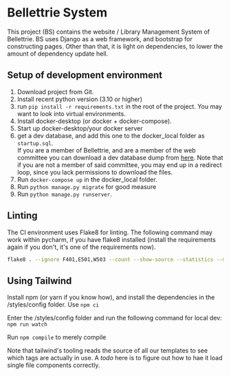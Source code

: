 # Bellettrie System

This project (BS) contains the website / Library Management System of Bellettrie. BS uses Django as a web framework, and bootstrap for constructing pages. Other than that, it is light on dependencies, to lower the amount of dependency update hell.

## Setup of development environment
1. Download project from Git.
2. Install recent python version (3.10 or higher)
3. run `pip install -r requirements.txt` in the root of the project. You may want to look into virtual environments.
4. Install docker-desktop (or docker + docker-compose).
5. Start up docker-desktop/your docker server
6. get a dev database, and add this one to the docker_local folder as `startup.sql`. <br> 
If you are a member of Bellettrie, and are a member of the web committee you can download a dev database dump from [here](https://bellettrie.utwente.nl/dev/). Note that if you are not a member of said committee, you may end up in a redirect loop, since you lack permissions to download the files.
7. Run `docker-compose up` in the docker_local folder. 
8. Run `python manage.py migrate` for good measure
9. Run `python manage.py runserver`.

## Linting
The CI environment uses Flake8 for linting. The following command may work within pycharm, if you have flake8 installed (install the requirements again if you don't, it's one of the requirements now).
```bash
flake8 . --ignore F401,E501,W503 --count --show-source --statistics --max-line-length=127 --exclude venv,jstoolchain/node_modules
```


## Using Tailwind
Install npm (or yarn if you know how), and install the dependencies in the /styles/config folder. Use `npm ci`

Enter the /styles/config folder and run the following command for local dev:
`npm run watch`

Run `npm compile` to merely compile 


Note that tailwind's tooling reads the source of all our templates to see which tags are actually in use. 
A *todo* here is to figure out how to hae it load single file components correctly.